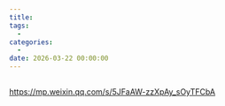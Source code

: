 ```yaml
---
title: 
tags:
  - 
categories:
  - 
date: 2026-03-22 00:00:00
---
```


> 

<!-- more -->

## 

https://mp.weixin.qq.com/s/5JFaAW-zzXpAy_sOyTFCbA